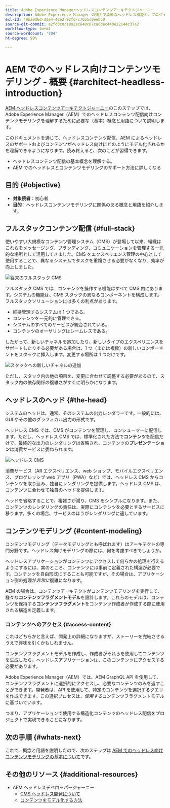 ```yaml
---
title: Adobe Experience Managerヘッドレスコンテンツアーキテクトジャーニー
description: Adobe Experience Manager の強力で柔軟なヘッドレス機能と、プロジェクトのコンテンツをモデル化する方法を紹介します。
exl-id: 49ba0d6d-dde4-42e2-92fd-c7655c0eebc0
source-git-commit: a2fd3c0c1892ac648c87ca0dec440e22144c37a2
workflow-type: tm+mt
source-wordcount: '704'
ht-degree: 99%

---
```


# AEM でのヘッドレス向けコンテンツモデリング - 概要 {#architect-headless-introduction}

[AEM ヘッドレスコンテンツアーキテクトジャーニー](overview.md)のこのステップでは、Adobe Experience Manager（AEM）でのヘッドレスコンテンツ配信向けコンテンツモデリングを理解するために必要な（基本）概念と用語について説明します。

このドキュメントを通じて、ヘッドレスコンテンツ配信、AEM によるヘッドレスのサポートおよびコンテンツがヘッドレス向けにどのようにモデル化されるかを理解できるようになります。読み終えると、次のことが習得できます。

* ヘッドレスコンテンツ配信の基本概念を理解する。
* AEM でのヘッドレスとコンテンツモデリングのサポート方法に詳しくなる

## 目的 {#objective}

* **対象読者**：初心者
* **目的**：ヘッドレスコンテンツモデリングに関係のある概念と用語を紹介します。

## フルスタックコンテンツ配信 {#full-stack}

使いやすい大規模なコンテンツ管理システム（CMS）が登場して以来、組織はこれらをメッセージング、ブランディング、コミュニケーションを管理する一元的な場所として活用してきました。CMS をエクスペリエンス管理の中心として使用することで、異なるシステムでタスクを重複させる必要がなくなり、効率が向上しました。

![従来のフルスタック CMS](/help/journey-headless/developer/assets/full-stack.png)

フルスタック CMS では、コンテンツを操作する機能はすべて CMS 内にあります。システムの機能は、CMS スタックの異なるコンポーネントを構成します。フルスタックソリューションには多くの利点があります。

* 維持管理するシステムは 1 つである。
* コンテンツを一元的に管理できる。
* システムのすべてのサービスが統合されている。
* コンテンツのオーサリングはシームレスである。

したがって、新しいチャネルを追加したり、新しいタイプのエクスペリエンスをサポートしたりする必要がある場合は、1 つ（または複数）の新しいコンポーネントをスタックに挿入します。変更する場所は 1 つだけです。

![スタックへの新しいチャネルの追加](/help/journey-headless/developer/assets/adding-channel.png)

ただし、スタック内の他の項目を、変更に合わせて調整する必要があるので、スタック内の依存関係の複雑さがすぐに明らかになります。

## ヘッドレスのヘッド {#the-head}

システムのヘッドは、通常、そのシステムの出力レンダラーです。一般的には、GUI やその他のグラフィカル出力の形式です。

ヘッドレス CMS では、CMS がコンテンツを管理し、コンシューマーに配信します。ただし、ヘッドレス CMS では、標準化された方法で&#x200B;**コンテンツ**&#x200B;を配信だけで、最終的な出力のレンダリングは省略され、コンテンツの&#x200B;**プレゼンテーション**&#x200B;は消費サービスに委ねられます。

![ヘッドレス CMS](/help/journey-headless/developer/assets/headless-cms.png)

消費サービス（AR エクスペリエンス、web ショップ、モバイルエクスペリエンス、プログレッシブ web アプリ（PWA）など）では、ヘッドレス CMS からコンテンツを取り込み、独自にレンダリングを提供します。ヘッドレス CMS は、コンテンツに合わせて独自のヘッドを提供します。

ヘッドを省略することで、複雑さが減り、CMS をシンプルになります。また、コンテンツのレンダリングの責任は、実際にコンテンツを必要とするサービスに移ります。多くの場合、サービスのほうがレンダリングに適しています。

## コンテンツモデリング {#content-modeling}

コンテンツモデリング（データモデリングとも呼ばれます）はアーキテクトの専門分野です。ヘッドレス向けモデリングの際には、何を考慮すべきでしょうか。

ヘッドレスアプリケーションがコンテンツにアクセスして何らかの処理を行えるようにするには、実のところ、コンテンツには事前に定義された構造が必要です。コンテンツを自由形式にすることも可能ですが、その場合は、アプリケーション側の処理が&#x200B;*非常に*&#x200B;複雑になります。

AEM の場合は、コンテンツアーキテクトがコンテンツモデリングを実行して、様々な&#x200B;**コンテンツフラグメントモデル**&#x200B;を設計します。これらのモデルは、コンテンツを保持する&#x200B;**コンテンツフラグメント**&#x200B;をコンテンツ作成者が作成する際に使用される構造を定義します。

### コンテンツへのアクセス {#access-content}

これはどちらかと言えば、開発上の詳細になりますが、ストーリーを完結させるうえで興味を引くかもしれません。

コンテンツフラグメントモデルを作成し、作成者がそれらを使用してコンテンツを生成したら、ヘッドレスアプリケーションは、このコンテンツにアクセスする必要があります。

Adobe Experience Manager（AEM）では、AEM GraphQL API を使用して、コンテンツフラグメントに選択的にアクセスし、必要なコンテンツのみを返すことができます。開発者は、API を使用して、特定のコンテンツを選択するクエリを作成できます。この選択プロセスは、*使用する*&#x200B;コンテンツフラグメントモデルに基づいています。

つまり、アプリケーションで使用する構造化コンテンツのヘッドレス配信をプロジェクトで実現できることになります。

## 次の手順 {#whats-next}

これで、概念と用語を説明したので、次のステップは [AEM でのヘッドレス向けコンテンツモデリングの基本について](basics.md)です。

## その他のリソース {#additional-resources}

* AEM ヘッドレスデベロッパージャーニー
   * [CMS ヘッドレス開発について](/help/journey-headless/developer/learn-about.md)
   * [コンテンツをモデル化する方法](/help/journey-headless/developer/model-your-content.md)
